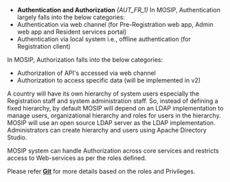 * **Authentication and Authorization** _(AUT_FR_1)_
In MOSIP, Authentication largely falls into the below categories:
* Authentication via web channel (for Pre-Registration web app, Admin web app and Resident services portal)
* Authentication via local system i.e., offline authentication (for Registration client)

In MOSIP, Authorization falls into the below categories:
* Authorization of API's accessed via web channel
* Authorization to access specific data (will be implemented in v2)

A country will have its own hierarchy of system users especially the Registration staff and system administration staff. So, instead of defining a fixed hierarchy, by default MOSIP will depend on an LDAP implementation to manage users, organizational hierarchy and roles for users in the hierarchy. MOSIP will use an open source LDAP server as the LDAP implementation. Administrators can create hierarchy and users using Apache Directory Studio.

MOSIP system can handle Authorization across core services and restricts access to Web-services as per the roles defined. 

Please refer [**Git**](/mosip/mosip/blob/master/docs/requirements/MOSIP_Roles%20and%20Responsibility_Matrix_16Jan19.xlsx) for more details based on the roles and Privileges. 